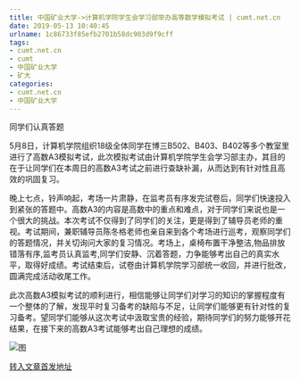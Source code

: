 ```yaml
---
title: 中国矿业大学->计算机学院学生会学习部举办高等数学模拟考试 | cumt.net.cn
date: 2019-05-13 10:40:45
urlname: 1c86733f85efb2701b58dc903d9f9cff
tags: 
- cumt.net.cn
- cumt
- 中国矿业大学
- 矿大
categories:
- cumt.net.cn
- 中国矿业大学
---
```



同学们认真答题

5月8日，计算机学院组织18级全体同学在博三B502、B403、B402等多个教室里进行了高数A3模拟考试，此次模拟考试由计算机学院学生会学习部主办，其目的在于让同学们在本周日的高数A3考试之前进行查缺补漏，从而达到有针对性且高效的巩固复习。

晚上七点，铃声响起，考场一片肃静，在监考员有序发完试卷后，同学们快速投入到紧张的答题中。高数A3的内容是高数中的重点和难点，对于同学们来说也是一个很大的挑战。本次考试不仅得到了同学们的关注，更是得到了辅导员老师的重视。考试期间，兼职辅导员陈冬格老师也亲自来到各个考场进行巡考，观察同学们的答题情况，并关切询问大家的复习情况。考场上，桌椅布置干净整洁,物品排放错落有序,监考员认真监考,同学们安静、沉着答题，力争能够考出自己的真实水平，取得好成绩。考试结束后，试卷由计算机学院学习部统一收回，并进行批改，圆满完成活动收尾工作。

此次高数A3模拟考试的顺利进行，相信能够让同学们对学习的知识的掌握程度有一个整体的了解，发现平时复习备考的缺陷与不足，让同学们能够更有针对性的复习备考。望同学们能够从这次考试中汲取宝贵的经验，期待同学们的努力能够开花结果，在接下来的高数A3考试能够考出自己理想的成绩。



![图](http://xwzx.cumt.edu.cn/_upload/article/images/8c/f4/557f8cf441938244293a5c7ef86d/5701fa6a-39a6-4d07-ab30-29924f3b1b06.jpg)

[转入文章首发地址](http://xwzx.cumt.edu.cn/ff/ad/c523a524205/page.htm)